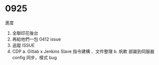 # 0925

進度

1. 全聯印花後台
2. 再給他們一包 0412 issue
3. 追蹤 ISSUE 
4. CDP 
   a. Gitlab x Jenkins Slave 指令建構 、文件整理
   b. 帆軟 部屬到伺服器 config 同步，樣式 bug

